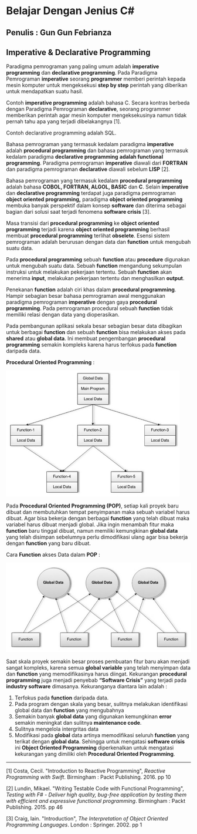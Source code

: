 # Belajar Dengan Jenius C#

## Penulis : Gun Gun Febrianza

## Imperative & Declarative Programming

Paradigma pemrograman yang paling umum adalah **imperative programming** dan **declarative programming**. Pada Paradigma Pemrograman **imperative** seorang **programmer** memberi perintah kepada mesin komputer untuk mengeksekusi **step by step** perintah yang diberikan untuk mendapatkan suatu hasil. 

Contoh **imperative programming** adalah bahasa C. Secara kontras berbeda dengan Paradigma Pemrograman **declarative**, seorang programmer memberikan perintah agar mesin komputer mengeksekusinya namun tidak pernah tahu apa yang terjadi dibelakangnya [1]. 

Contoh declarative programming adalah SQL. 

Bahasa pemrograman yang termasuk  kedalam paradigma **imperative** adalah **procedural programming** dan bahasa pemrograman yang termasuk kedalam paradigma **declarative programming** **adalah functional programming**. Paradigma pemrograman **imperative** diawali dari **FORTRAN** dan paradigma pemrograman **declarative** diawali sebelum **LISP** [2]. 

Bahasa pemrograman yang termasuk kedalam **procedural programming** adalah bahasa **COBOL, FORTRAN, ALGOL, BASIC** dan **C**. Selain **imperative** dan **declarative programming** terdapat juga paradigma pemrograman **object oriented programming,** paradigma **object oriented programming** membuka banyak perspektif dalam konsep **software** dan diterima sebagai bagian dari solusi saat terjadi fenomena **software crisis** [3]. 

Masa transisi dari **procedural programming** ke **object oriented programming** terjadi karena **object oriented programming** berhasil membuat **procedural programming** terlihat **obselete**.  Esensi sistem pemrograman adalah berurusan dengan data dan **function** untuk mengubah suatu data. 

Pada **procedural programming** sebuah **function** atau **procedure** digunakan untuk mengubah suatu data. Sebuah **function** mengandung sekumpulan instruksi untuk melakukan pekerjaan tertentu. Sebuah **function** akan menerima **input**, melakukan pekerjaan tertentu dan menghasilkan **output**. 

Penekanan **function** adalah ciri khas dalam **procedural programming**. Hampir sebagian besar bahasa pemrograman awal menggunakan paradigma pemrograman **imperative** dengan gaya **procedural programming**. Pada pemrograman procedural sebuah **function** tidak memiliki relasi dengan data yang dioperasikan. 

Pada pembangunan aplikasi sekala besar sebagian besar data dibagikan untuk berbagai **function** dan sebuah **function** bisa melakukan akses pada **shared** atau **global data**. Ini membuat pengembangan **procedural programming** semakin kompleks karena harus terfokus pada **function** daripada data.

**Procedural Oriented Programming** :

![](../assets/ProceduralOrientedProgramming.png)

Pada **Procedural Oriented Programming (POP)**, setiap kali proyek baru dibuat dan membutuhkan tempat penyimpanan maka sebuah variabel harus dibuat. Agar bisa bekerja dengan berbagai **function** yang telah dibuat maka variabel harus dibuat menjadi global. Jika ingin menambah fitur maka **function** baru tinggal dibuat, namun memiliki kemungkinan **global data** yang telah disimpan sebelumnya perlu dimodifikasi ulang agar bisa bekerja dengan **function** yang baru dibuat.

Cara **Function** akses Data dalam **POP** :

![](../assets/POPFunction.png)

Saat skala proyek semakin besar proses pembuatan fitur baru akan menjadi sangat kompleks, karena semua **global variable** yang telah menyimpan data dan **function** yang memodifikasinya harus diingat. Kekurangan **procedural programming** juga menjadi penyebab **“Software Crisis”** yang terjadi pada **industry software** dimasanya. Kekuranganya diantara lain adalah :

1.	Terfokus pada **function** daripada data.
2.	Pada program dengan skala yang besar, sulitnya melakukan identifikasi global data dan **function** yang mengubahnya 
3.	Semakin banyak **global data** yang digunakan kemungkinan **error** semakin meningkat dan sulitnya **maintenance code**.
4.	Sulitnya mengelola intergritas data
5.	Modifikasi pada **global** data artinya memodifikasi seluruh **function** yang terikat dengan **global data**.
Sehingga untuk mengatasi **software crisis** ini **Object Oriented Programming** diperkenalkan untuk mengatasi kekurangan yang dimiliki oleh **Procedural Oriented Programming**. 

---------------------

[1] Costa, Cecil. "Introduction to Reactive Programming", *Reactive Programming with Swift*. Birmingham : Packt Publishing. 2016. pp 10

[2] Lundin, Mikael. "Writing Testable Code with Functional Programming", *Testing with F# - Deliver high quality, bug-free application by testing them with efficient and expressive functional programming*. Birmingham : Packt Publishing. 2015. pp 46

[3] Craig, Iain. "Introduction", *The Interpretation of Object Oriented Programming Languages*. London : Springer. 2002. pp 1